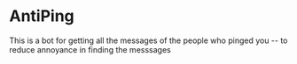 # AntiPing
This is a bot for getting all the messages of the people who pinged you -- to reduce annoyance in finding the messsages
